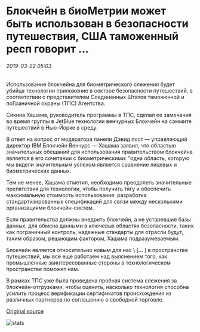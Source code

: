 # Блокчейн в биоМетрии может быть использован в безопасности путешествия, США таможенный респ говорит ...

###### 2019-03-22 05:03

Использование блокчейна для биометрического слежения будет убийца технологии приложение в секторе безопасности путешествий, в соответствии с представителем Соединенных Штатов таможенной и поГраничной охраны (ТПС) Агентства.

Сикина Хашама, руководитель программы в ТПС, сделал ее замечания во время группы в JetBlue технологии венчурных Блокчейн на саммите путешествий в Нью-Йорке в среду.

В ответ на вопрос от модератора панели Дэвид пост — управляющий директор IBM Блокчейн Венчурс — Хашама заявил, что областью значительных обещаний для использования правительством блокчейна является в его сочетании с биометрическими: "одна область, которую мы видели значительным успехом является сравнение лицевых и биометрических данных.

Тем не менее, Хашама отметил, необходимо преодолеть значительные препятствия для технологии, чтобы получить тягу и обеспечить максимальную стоимость использования: разработка стандартизированных спецификаций для связи между несколькими организациями блокчейн-систем.

Если правительства должны внедрить блокчейн, а не устаревшие базы данных, для обмена данными в ключевых областях безопасности, таких как пограничный контроль, надежные стандарты для отрасли будут, таким образом, решающим фактором, Хашама подразумеваемым.

Блокчейн является относительно новым для нас \ [... \] в пространстве путешествий, мы все еще работаем над выяснением того, как промышленные заинтересованные стороны в технологическом пространстве поможет нам.

В рамках ТПС уже была проведена пробная система слежения за блокчейн-отгрузками, чтобы оценить, насколько технология способна усилить процесс верификации сертификатов происхождения из различных партнеров по соглашению о свободной торговле.

[Original source](https://cointelegraph.com/news/blockchain-in-biometrics-could-be-used-in-travel-security-us-customs-rep-says)

![stats](https://c.statcounter.com/11760860/0/a89fa40b/1/ "stats")